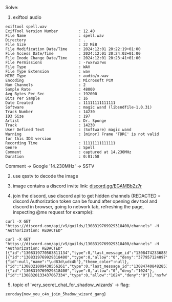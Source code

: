 
Solve:

1. exiftool audio
```
exiftool spell.wav
ExifTool Version Number         : 12.40
File Name                       : spell.wav
Directory                       : .
File Size                       : 22 MiB
File Modification Date/Time     : 2024:12:01 20:22:19+01:00
File Access Date/Time           : 2024:12:01 20:24:02+01:00
File Inode Change Date/Time     : 2024:12:01 20:23:41+01:00
File Permissions                : -rwxrwxrwx
File Type                       : WAV
File Type Extension             : wav
MIME Type                       : audio/x-wav
Encoding                        : Microsoft PCM
Num Channels                    : 2
Sample Rate                     : 48000
Avg Bytes Per Sec               : 192000
Bits Per Sample                 : 16
Date Created                    : 11111111111111
Software                        : magic wand (libsndfile-1.0.31)
Track Number                    : 14230
ID3 Size                        : 197
Artist                          : Dr. Sponge
Track                           : 14230
User Defined Text               : (Software) magic wand
Warning                         : [minor] Frame 'TDRC' is not valid for this ID3 version
Recording Time                  : 11111111111111
Genre                           : Spell
Comment                         : captured at 14.230MHz
Duration                        : 0:01:58
```

Comment -> Google '14.230MHz' -> SSTV

2. use qsstv to decode the image

3. image contains a discord invite link: [discord.gg/EGAMBb2z7r](https://discord.gg/EGAMBb2z7r)

4. join the discord, use discord api to get hidden channels (REDACTED = discord Authorization token can be found after opening dev tool and discord in browser, going to network tab, refreshing the page, inspecting @me request for example):


```
curl -X GET "https://discord.com/api/v9/guilds/1308319769929318400/channels" -H "Authorization: REDACTED"
```

```
curl -X GET "https://discord.com/api/v9/guilds/1308319769929318400/channels" -H "Authorization: REDACTED"
[{"id":"1308319770503811134","type":0,"last_message_id":"1308474233688555565","flags":0,"guild_id":"1308319769929318400","name":"casual_chat_for_wizards","parent_id":null,"rate_limit_per_user":0,"topic":null,"position":0,"permission_overwrites":[{"id":"1308319769929318400","type":0,"allow":"0","deny":"377957124097"}],"nsfw":false,"icon_emoji":{"id":null,"name":"\ud83d\udc4b"},"theme_color":null},{"id":"1308321009438556261","type":0,"last_message_id":"1308474084828516412","flags":0,"guild_id":"1308319769929318400","name":"very_secret_chat_for_shadow_wizards","parent_id":null,"rate_limit_per_user":0,"topic":"zeroday{now_you_c4n_join_5hadow_wizard_gang}","position":1,"permission_overwrites":[{"id":"1308319769929318400","type":0,"allow":"0","deny":"1024"},{"id":"1308320133437067334","type":0,"allow":"1024","deny":"0"}],"nsfw":false}]
```

5. topic of 'very_secret_chat_for_shadow_wizards' -> flag: 
```
zeroday{now_you_c4n_join_5hadow_wizard_gang}
```